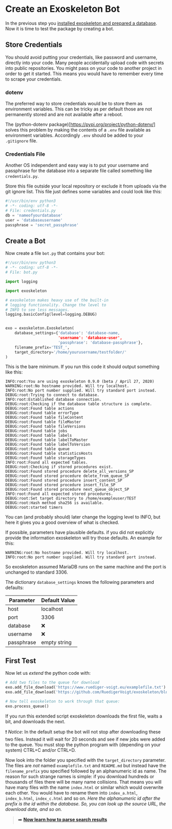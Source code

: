 # Create an Exoskeleton Bot

In the previous step you [installed exoskeleton and prepared a database](installation.md). Now it is time to test the package by creating a bot.

## Store Credentials

You should avoid putting your credentials, like password and username, directly into your code. Many people accidentally upload code with secrets into public repositories. You might pass on your code to another project in order to get it started. This means you would have to remember every time to scrape your credentials.

### dotenv

The preferred way to store credentials would be to store them as environment variables. This can be tricky as per default those are not permanently stored and are not available after a reboot.

The (python-dotenv package)[https://pypi.org/project/python-dotenv/] solves this problem by making the contents of a `.env` file available as environment variables. Accordingly `.env` should be added to your `.gitignore` file.

### Credentials File

Another OS independent and easy way is to put your username and passphrase for the database into a separate file called something like `credentials.py`.

Store this file outside your local repository or exclude it from uploads via the git ignore list. This file just defines some variables and could look like this:

```python
#!/usr/bin/env python3
# -*- coding: utf-8 -*-
# File: credentials.py
db = 'nameofyourdatabase'
user = 'databaseusername'
passphrase = 'secret_passphrase'
```


## Create a Bot

Now create a file `bot.py` that contains your bot:

```python
#!/usr/bin/env python3
# -*- coding: utf-8 -*-
# File: bot.py

import logging

import exoskeleton

# exoskeleton makes heavy use of the built-in
# logging functionality. Change the level to
# INFO to see less messages.
logging.basicConfig(level=logging.DEBUG)


exo = exoskeleton.Exoskeleton(
    database_settings={'database': 'database-name,
                       'username': 'database-user',
                       'passphrase': 'database-passphrase'},
    filename_prefix='TEST_',
    target_directory='/home/yourusername/testfolder/'
)
```

This is the bare minimum. If you run this code it should output something like this:

```
INFO:root:You are using exoskeleton 0.9.0 (beta / April 27, 2020)
WARNING:root:No hostname provided. Will try localhost.
INFO:root:No port number supplied. Will try standard port instead.
DEBUG:root:Trying to connect to database.
INFO:root:Established database connection.
DEBUG:root:Checking if the database table structure is complete.
DEBUG:root:Found table actions
DEBUG:root:Found table errorType
DEBUG:root:Found table fileContent
DEBUG:root:Found table fileMaster
DEBUG:root:Found table fileVersions
DEBUG:root:Found table jobs
DEBUG:root:Found table labels
DEBUG:root:Found table labelToMaster
DEBUG:root:Found table labelToVersion
DEBUG:root:Found table queue
DEBUG:root:Found table statisticsHosts
DEBUG:root:Found table storageTypes
INFO:root:Found all expected tables.
DEBUG:root:Checking if stored procedures exist.
DEBUG:root:Found stored procedure delete_all_versions_SP
DEBUG:root:Found stored procedure delete_from_queue_SP
DEBUG:root:Found stored procedure insert_content_SP
DEBUG:root:Found stored procedure insert_file_SP
DEBUG:root:Found stored procedure next_queue_object_SP
INFO:root:Found all expected stored procedures.
DEBUG:root:Set target directory to /home/exampleuser/TEST
DEBUG:root:Hash method sha256 is available.
DEBUG:root:started timers
```

You can (and probably should) later change the logging level to INFO, but here it gives you a good overview of what is checked.

If possible, parameters have plausible defaults. if you did not explicitly provide the information exoskeleton will try those defaults. An example for this:
```
WARNING:root:No hostname provided. Will try localhost.
INFO:root:No port number supplied. Will try standard port instead.
```

So exoskeleton assumed MariaDB runs on the same machine and the port is unchanged to standard 3306.

The dictionary `database_settings` knows the following parameters and defaults:

| Parameter  | Default Value |
| ------------- | ------------- |
| host  | localhost  |
| port  | 3306  |
| database  | :x:  |
| username  | :x:  |
| passphrase  | empty string  |

## First Test

Now let us *extend* the python code with:
```python
# Add two files to the queue for download
exo.add_file_download('https://www.ruediger-voigt.eu/examplefile.txt')
exo.add_file_download('https://github.com/RuedigerVoigt/exoskeleton/blob/master/README.md')

# Now tell exoskeleton to work through that queue:
exo.process_queue()
```

If you run this extended script exoskeleton downloads the first file, waits a bit, and downloads the next.

:heavy_exclamation_mark: *Notice*: In the default setup the bot will not stop after downloading these two files. Instead it will wait for 20 seconds and see if new jobs were added to the queue. You must stop the python program with (depending on your system) CTRL+C and/or CTRL+D.


Now look into the folder you specified with the `target_directory` parameter. The files are *not* named `examplefile.txt` and `README.md` but instead have the `filename_prefix` you specified followed by an alphanumeric id as name. The reason for such strange names is simple: if you download hundreds or thousands of files there will be many name collisions. That means you will have many files with the name `index.html` or similar which would overwrite each other. You would have to rename them into `index_a.html`, `index_b.html`, `index_c.html` and so on. *Here the alphanumeric id after the prefix is the id within the database. So, you can look up the source URL, the download date, and so on.*

> :arrow_right: **[Now learn how to parse search results](parse-search-results.md)**

